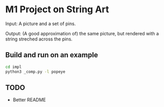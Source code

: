 
# M1 Project on String Art

Input: A picture and a set of pins.

Output: (A good approximation of) the same picture, but rendered with a string streched across the pins.

## Build and run on an example

```sh
cd impl
python3 _comp.py -l popeye
```

## TODO

- Better README
